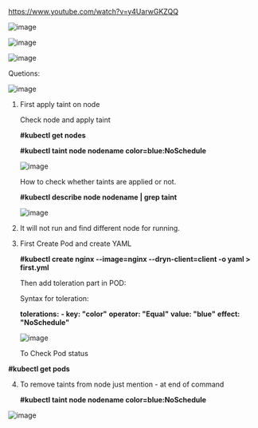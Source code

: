 https://www.youtube.com/watch?v=y4UarwGKZQQ

![image](https://github.com/Khushang49/90DaysofKubernetes/assets/95266353/8a134052-f6a8-48eb-8213-b8c68ea15a44)


![image](https://github.com/Khushang49/90DaysofKubernetes/assets/95266353/fc539c32-6e4c-43f4-b15a-059efcaf91d8)


![image](https://github.com/Khushang49/90DaysofKubernetes/assets/95266353/2ab43be3-8dd7-48a6-93ae-6e9a8eb37bc2)


Quetions:

![image](https://github.com/Khushang49/90DaysofKubernetes/assets/95266353/4b49adcf-7ee7-46e2-b77b-2eeaf21efb2c)

1. First apply taint on node

   Check node and apply taint

   **#kubectl get nodes**

   **#kubectl taint node nodename color=blue:NoSchedule**

   ![image](https://github.com/Khushang49/90DaysofKubernetes/assets/95266353/b7e38f90-5af0-4214-b54e-65faa52afdbe)

   How to check whether taints are applied or not.

   **#kubectl describe node nodename | grep taint**

   ![image](https://github.com/Khushang49/90DaysofKubernetes/assets/95266353/25875a63-3f19-4428-866c-d72a0b16cdd7)

2. It will not run and find different node for running.

3. First Create Pod and create YAML

   **#kubectl create nginx --image=nginx --dryn-client=client -o yaml > first.yml**

   Then add toleration part in POD:

   Syntax for toleration:

   **tolerations:**
     **- key: "color"**
       **operator: "Equal"**
       **value: "blue"**
       **effect: "NoSchedule"**

   ![image](https://github.com/Khushang49/90DaysofKubernetes/assets/95266353/e4a93e18-be9a-448f-ad4d-b87e1edca700)

   To Check Pod status

  **#kubectl get pods**

4. To remove taints from node just mention - at end of command

   **#kubectl taint node nodename color=blue:NoSchedule**

![image](https://github.com/Khushang49/90DaysofKubernetes/assets/95266353/fe898fba-c764-4e5a-94fe-d03bdd214f22)

